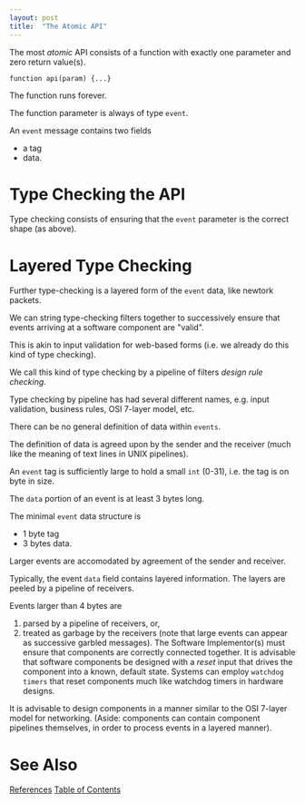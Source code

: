 ```yaml
---
layout: post
title:  "The Atomic API"
---
```


The most _atomic_ API consists of a function with exactly one parameter and zero return value(s).

```
function api(param) {...}
```

The function runs forever.

The function parameter is always of type `event`.

An `event` message contains two fields
- a tag
- data.

# Type Checking the API
Type checking consists of ensuring that the `event` parameter is the correct shape (as above).

# Layered Type Checking
Further type-checking is a layered form of the `event` data, like newtork packets.

We can string type-checking filters together to successively ensure that events arriving at a software component are "valid".

This is akin to input validation for web-based forms (i.e. we already do this kind of type checking).

We call this kind of type checking by a pipeline of filters _design rule checking_. 

Type checking by pipeline has had  several different names, e.g. input validation, business rules, OSI 7-layer model, etc.

There can be no general definition of data within `events`. 

The definition of data is agreed upon by the sender and the receiver (much like the meaning of text lines in UNIX pipelines).

An `event` tag is sufficiently large to hold a small `int` (0-31), i.e. the tag is on byte in size.

The `data` portion of an event is at least 3 bytes long.

The minimal `event` data structure is
- 1 byte tag
- 3 bytes data.

Larger events are accomodated by agreement of the sender and receiver.

Typically, the event `data` field contains layered information. The layers are peeled by a pipeline of receivers.

Events larger than 4 bytes are 
1. parsed by a pipeline of receivers, or, 
2. treated as garbage by the receivers (note that large events can appear as successive garbled messages). The Software Implementor(s) must ensure that components are correctly connected together. It is advisable that software components be designed with a _reset_ input that drives the component into a known, default state.  Systems can employ `watchdog timers` that reset components much like watchdog timers in hardware designs.

It is advisable to design components in a manner similar to the OSI 7-layer model for networking. (Aside: components can contain component pipelines themselves, in order to process events in a layered manner).



# See Also

[References](https://guitarvydas.github.io/2021/01/14/References.html)
[Table of Contents](https://guitarvydas.github.io/2021/05/14/Table-Of-Contents.html)

<script src="https://utteranc.es/client.js" 
        repo="guitarvydas/guitarvydas.github.io" 
        issue-term="pathname" 
        theme="github-light" 
        crossorigin="anonymous" 
        async> 
</script> 
